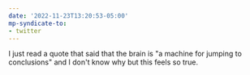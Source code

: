 ```yaml
---
date: '2022-11-23T13:20:53-05:00'
mp-syndicate-to:
- twitter
---
```


I just read a quote that said that the brain is "a machine for jumping to conclusions" and I don't know why but this feels so true.